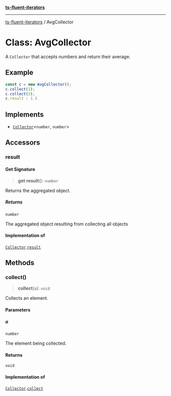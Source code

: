 [**ts-fluent-iterators**](../README.md)

---

[ts-fluent-iterators](../README.md) / AvgCollector

# Class: AvgCollector

A `Collector` that accepts numbers and return their average.

## Example

```ts
const c = new AvgCollector();
c.collect(1);
c.collect(2);
c.result : 1.5
```

## Implements

- [`Collector`](../interfaces/Collector.md)\<`number`, `number`\>

## Accessors

### result

#### Get Signature

> **get** **result**(): `number`

Returns the aggregated object.

##### Returns

`number`

The aggregated object resulting from collecting all objects

#### Implementation of

[`Collector`](../interfaces/Collector.md).[`result`](../interfaces/Collector.md#result)

## Methods

### collect()

> **collect**(`a`): `void`

Collects an element.

#### Parameters

##### a

`number`

The element being collected.

#### Returns

`void`

#### Implementation of

[`Collector`](../interfaces/Collector.md).[`collect`](../interfaces/Collector.md#collect)
